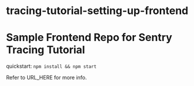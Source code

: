 # tracing-tutorial-setting-up-frontend

# Sample Frontend Repo for Sentry Tracing Tutorial

quickstart: `npm install && npm start`

Refer to URL_HERE for more info.